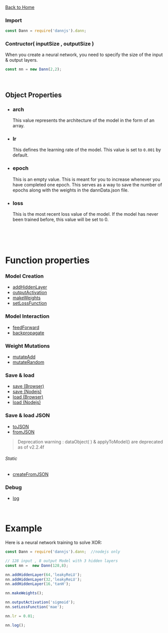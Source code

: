 [Back to Home](https://github.com/matiasvlevi/Dann/wiki/Home)

### Import
```js
const Dann = require('dannjs').dann;
```

### Contructor( inputSize , outputSize )
When you create a neural network, you need to specify the size of the input & output layers.

```js
const nn = new Dann(2,2);
```
<br/>

## Object Properties
- ### arch <br/>
    This value represents the architecture of the model in the form of an array.


- ### lr <br/>
    This defines the learning rate of the model. This value is set to `0.001` by default.

- ### epoch
    This is an empty value. This is meant for you to increase whenever you have completed one epoch. This serves as a way to save the number of epochs along with the weights in the dannData.json file.


- ### loss <br/>
    This is the most recent loss value of the model. If the model has never been trained before, this value will be set to 0.

<br/><br/><br/>


# Function properties

### Model Creation
- [addHiddenLayer](https://github.com/matiasvlevi/Dann/wiki/Dann-addHiddenLayer) <br/>
- [outputActivation](https://github.com/matiasvlevi/Dann/wiki/Dann-outputActivation) <br/>
- [makeWeights](https://github.com/matiasvlevi/Dann/wiki/Dann-makeWeights) <br/>
- [setLossFunction](https://github.com/matiasvlevi/Dann/wiki/Dann-setLossFunction)

### Model Interaction
- [feedForward](https://github.com/matiasvlevi/Dann/wiki/Dann-feedForward)<br/>
- [backpropagate](https://github.com/matiasvlevi/Dann/wiki/Dann-backpropagate)

### Weight Mutations
- [mutateAdd](https://github.com/matiasvlevi/Dann/wiki/Dann-mutateAdd)<br/>
- [mutateRandom](https://github.com/matiasvlevi/Dann/wiki/Dann-mutateRandom)

### Save & load
- [save (Browser) ](https://github.com/matiasvlevi/Dann/wiki/Dann-save-(Browser))<br/>
- [save (Nodejs)](https://github.com/matiasvlevi/Dann/wiki/Dann-save-(Node))<br/>
- [load (Browser)](https://github.com/matiasvlevi/Dann/wiki/Dann-Load-(Browser))<br/>
- [load (Nodejs)](https://github.com/matiasvlevi/Dann/wiki/Dann-Load-(Node))

### Save & load JSON
- [toJSON](https://github.com/matiasvlevi/Dann/wiki/Dann-toJSON)<br/>
- [fromJSON](https://github.com/matiasvlevi/Dann/wiki/Dann-fromJSON)<br/>

>  Deprecation warning :
> dataObject( ) & applyToModel() are deprecated as of v2.2.4f

  ###### Static
- [createFromJSON](https://github.com/matiasvlevi/Dann/wiki/Dann-createFromJSON)<br/>

### Debug
- [log](https://github.com/matiasvlevi/Dann/wiki/Dann-log)


<br/>

# Example

Here is a neural network training to solve XOR:
```js
const Dann = require('dannjs').dann;  //nodejs only

// 128 input , 8 output Model with 3 hidden layers
const nn =  new Dann(128,8);

nn.addHiddenLayer(64,'leakyReLU');
nn.addHiddenLayer(32,'leakyReLU');
nn.addHiddenLayer(16,'tanH');

nn.makeWeights();

nn.outputActivation('sigmoid');
nn.setLossFunction('mae');

nn.lr = 0.01;

nn.log();
```


